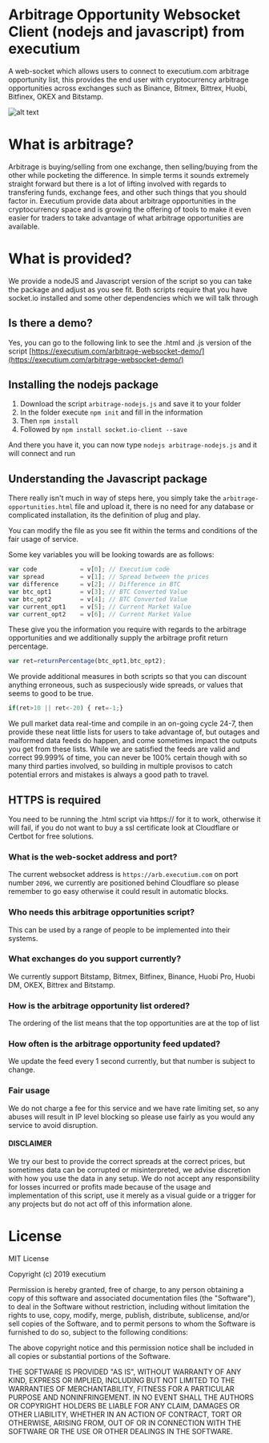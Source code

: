 # Arbitrage Opportunity Websocket Client (nodejs and javascript) from executium
A web-socket which allows users to connect to executium.com arbitrage opportunity list, this provides the end user with cryptocurrency arbitrage opportunities across exchanges such as Binance, Bitmex, Bittrex, Huobi, Bitfinex, OKEX and Bitstamp.

![alt text](https://executium.com/media/images/bitfinex-ethusd-to-binance-ethbtc-crypto-graph_247.png "Arbitrage Candles")

# What is arbitrage?

Arbitrage is buying/selling from one exchange, then selling/buying from the other while pocketing the difference. In simple terms it sounds extremely straight forward but there is a lot of lifting involved with regards to transfering funds, exchange fees, and other such things that you should factor in. Executium provide data about arbitrage opportunities in the cryptocurrency space and is growing the offering of tools to make it even easier for traders to take advantage of what arbitrage opportunities are available.

# What is provided?

We provide a nodeJS and Javascript version of the script so you can take the package and adjust as you see fit. Both scripts require that you have socket.io installed and some other dependencies which we will talk through

## Is there a demo?

Yes, you can go to the following link to see the .html and .js version of the script [https://executium.com/arbitrage-websocket-demo/](https://executium.com/arbitrage-websocket-demo/)

## Installing the nodejs package

1. Download the script `arbitrage-nodejs.js` and save it to your folder
2. In the folder execute `npm init` and fill in the information
3. Then `npm install`
4. Followed by `npm install socket.io-client --save`

And there you have it, you can now type `nodejs arbitrage-nodejs.js` and it will connect and run

## Understanding the Javascript package

There really isn't much in way of steps here, you simply take the `arbitrage-opportunities.html` file and upload it, there is no need for any database or complicated installation, its the definition of plug and play.

You can modify the file as you see fit within the terms and conditions of the fair usage of service.

Some key variables you will be looking towards are as follows:

```javascript
var code            = v[0]; // Executium code
var spread          = v[1]; // Spread between the prices
var difference      = v[2]; // Difference in BTC
var btc_opt1        = v[3]; // BTC Converted Value
var btc_opt2        = v[4]; // BTC Converted Value
var current_opt1    = v[5]; // Current Market Value
var current_opt2    = v[6]; // Current Market Value
```

These give you the information you require with regards to the arbitrage opportunities and we additionally supply the arbitrage profit return percentage.

```javascript
var ret=returnPercentage(btc_opt1,btc_opt2);
```

We provide additional measures in both scripts so that you can discount anything erroneous, such as suspeciously wide spreads, or values that seems to good to be true.

```javascript
if(ret>10 || ret<-20) { ret=-1;}
```

We pull market data real-time and compile in an on-going cycle 24-7, then provide these neat little lists for users to take advantage of, but outages and malformed data feeds do happen, and come sometimes impact the outputs you get from these lists. While we are satisfied the feeds are valid and correct 99.999% of time, you can never be 100% certain though with so many third parties involved, so building in multiple provisos to catch potential errors and mistakes is always a good path to travel.

##  HTTPS is required

You need to be running the .html script via https:// for it to work, otherwise it will fail, if you do not want to buy a ssl certificate look at Cloudflare or Certbot for free solutions.

### What is the web-socket address and port?

The current websocket address is `https://arb.executium.com` on port number `2096`, we currently are positioned behind Cloudflare so please remember to go easy otherwise it could result in automatic blocks.


### Who needs this arbitrage opportunities script?

This can be used by a range of people to be implemented into their systems.

### What exchanges do you support currently?

We currently support Bitstamp, Bitmex, Bitfinex, Binance, Huobi Pro, Huobi DM, OKEX, Bittrex and Bitstamp.

### How is the arbitrage opportunity list ordered?

The ordering of the list means that the top opportunities are at the top of list

### How often is the arbitrage opportunity feed updated?

We update the feed every 1 second currently, but that number is subject to change.

### Fair usage

We do not charge a fee for this service and we have rate limiting set, so any abuses will result in IP level blocking so please use fairly as you would any service to avoid disruption.

#### DISCLAIMER

We try our best to provide the correct spreads at the correct prices, but sometimes data can be corrupted or misinterpreted, we advise discretion with how you use the data in any setup. We do not accept any responsibility for losses incurred or profits made because of the usage and implementation of this script, use it merely as a visual guide or a trigger for any projects but do not act off of this information alone.
# License

MIT License

Copyright (c) 2019 executium

Permission is hereby granted, free of charge, to any person obtaining a copy
of this software and associated documentation files (the "Software"), to deal
in the Software without restriction, including without limitation the rights
to use, copy, modify, merge, publish, distribute, sublicense, and/or sell
copies of the Software, and to permit persons to whom the Software is
furnished to do so, subject to the following conditions:

The above copyright notice and this permission notice shall be included in all
copies or substantial portions of the Software.

THE SOFTWARE IS PROVIDED "AS IS", WITHOUT WARRANTY OF ANY KIND, EXPRESS OR
IMPLIED, INCLUDING BUT NOT LIMITED TO THE WARRANTIES OF MERCHANTABILITY,
FITNESS FOR A PARTICULAR PURPOSE AND NONINFRINGEMENT. IN NO EVENT SHALL THE
AUTHORS OR COPYRIGHT HOLDERS BE LIABLE FOR ANY CLAIM, DAMAGES OR OTHER
LIABILITY, WHETHER IN AN ACTION OF CONTRACT, TORT OR OTHERWISE, ARISING FROM,
OUT OF OR IN CONNECTION WITH THE SOFTWARE OR THE USE OR OTHER DEALINGS IN THE
SOFTWARE.
